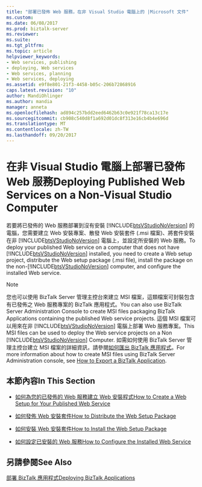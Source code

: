 ```yaml
---
title: "部署已發佈 Web 服務，在非 Visual Studio 電腦上的 |Microsoft 文件"
ms.custom: 
ms.date: 06/08/2017
ms.prod: biztalk-server
ms.reviewer: 
ms.suite: 
ms.tgt_pltfrm: 
ms.topic: article
helpviewer_keywords:
- Web services, publishing
- deploying, Web services
- Web services, planning
- Web services, deploying
ms.assetid: e9f8e801-21f3-4458-b05c-206b72868916
caps.latest.revision: "10"
author: MandiOhlinger
ms.author: mandia
manager: anneta
ms.openlocfilehash: ad894c257bdd2eed6462b63c0e921f78ca13c17e
ms.sourcegitcommit: cb908c540d8f1a692d01dc8f313e16cb4b4e696d
ms.translationtype: MT
ms.contentlocale: zh-TW
ms.lasthandoff: 09/20/2017
---
```

# <a name="deploying-published-web-services-on-a-non-visual-studio-computer"></a><span data-ttu-id="43640-102">在非 Visual Studio 電腦上部署已發佈 Web 服務</span><span class="sxs-lookup"><span data-stu-id="43640-102">Deploying Published Web Services on a Non-Visual Studio Computer</span></span>
<span data-ttu-id="43640-103">若要將已發佈的 Web 服務部署到沒有安裝 [!INCLUDE[btsVStudioNoVersion](../includes/btsvstudionoversion-md.md)] 的電腦，您需要建立 Web 安裝專案、散發 Web 安裝套件 (.msi 檔案)、將套件安裝在非 [!INCLUDE[btsVStudioNoVersion](../includes/btsvstudionoversion-md.md)] 電腦上，並設定所安裝的 Web 服務。</span><span class="sxs-lookup"><span data-stu-id="43640-103">To deploy your published Web service on a computer that does not have [!INCLUDE[btsVStudioNoVersion](../includes/btsvstudionoversion-md.md)] installed, you need to create a Web setup project, distribute the Web setup package (.msi file), install the package on the non-[!INCLUDE[btsVStudioNoVersion](../includes/btsvstudionoversion-md.md)] computer, and configure the installed Web service.</span></span>  
  
> [!NOTE]
>  <span data-ttu-id="43640-104">您也可以使用 BizTalk Server 管理主控台來建立 MSI 檔案，這類檔案可封裝包含有已發佈之 Web 服務專案的 BizTalk 應用程式。</span><span class="sxs-lookup"><span data-stu-id="43640-104">You can also use BizTalk Server Administration Console to create MSI files packaging BizTalk Applications containing the published Web service projects.</span></span> <span data-ttu-id="43640-105">這個 MSI 檔案可以用來在非 [!INCLUDE[btsVStudioNoVersion](../includes/btsvstudionoversion-md.md)] 電腦上部署 Web 服務專案。</span><span class="sxs-lookup"><span data-stu-id="43640-105">This MSI files can be used to deploy the Web service projects on a Non [!INCLUDE[btsVStudioNoVersion](../includes/btsvstudionoversion-md.md)] Computer.</span></span> <span data-ttu-id="43640-106">如需如何使用 BizTalk Server 管理主控台建立 MSI 檔案的詳細資訊，請參閱[如何匯出 BizTalk 應用程式](../core/how-to-export-a-biztalk-application.md)。</span><span class="sxs-lookup"><span data-stu-id="43640-106">For more information about how to create MSI files using BizTalk Server Administration console, see [How to Export a BizTalk Application](../core/how-to-export-a-biztalk-application.md).</span></span>  
  
## <a name="in-this-section"></a><span data-ttu-id="43640-107">本節內容</span><span class="sxs-lookup"><span data-stu-id="43640-107">In This Section</span></span>  
  
-   [<span data-ttu-id="43640-108">如何為您的已發佈的 Web 服務建立 Web 安裝程式</span><span class="sxs-lookup"><span data-stu-id="43640-108">How to Create a Web Setup for Your Published Web Service</span></span>](../core/how-to-create-a-web-setup-for-your-published-web-service.md)  
  
-   [<span data-ttu-id="43640-109">如何發佈 Web 安裝套件</span><span class="sxs-lookup"><span data-stu-id="43640-109">How to Distribute the Web Setup Package</span></span>](../core/how-to-distribute-the-web-setup-package.md)  
  
-   [<span data-ttu-id="43640-110">如何安裝 Web 安裝套件</span><span class="sxs-lookup"><span data-stu-id="43640-110">How to Install the Web Setup Package</span></span>](../core/how-to-install-the-web-setup-package.md)  
  
-   [<span data-ttu-id="43640-111">如何設定已安裝的 Web 服務</span><span class="sxs-lookup"><span data-stu-id="43640-111">How to Configure the Installed Web Service</span></span>](../core/how-to-configure-the-installed-web-service.md)  
  
## <a name="see-also"></a><span data-ttu-id="43640-112">另請參閱</span><span class="sxs-lookup"><span data-stu-id="43640-112">See Also</span></span>  
 [<span data-ttu-id="43640-113">部署 BizTalk 應用程式</span><span class="sxs-lookup"><span data-stu-id="43640-113">Deploying BizTalk Applications</span></span>](../core/deploying-biztalk-applications.md)